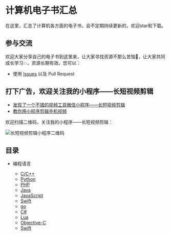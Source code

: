 计算机电子书汇总
============================

在这里，汇总了计算机各方面的电子书，会不定期持续更新的，欢迎star和下载。


## 参与交流

欢迎大家分享自己的电子书到这里来，让大家寻找资源不那么苦恼🐳，让大家共同成长学习💥，资源长期有效。您可以：

* 使用 [Issues](https://github.com/jay602/IT_Ebook/issues) 以及 Pull Request

## 打下广告，欢迎关注我的小程序——长短视频剪辑
* [发现了一个不错的视频工具微信小程序——长短视频剪辑](https://www.jianshu.com/p/aa35acd85038)
* [教你用小程序剪辑手机视频](https://www.jianshu.com/p/9fe4df744022)

欢迎扫描二维码，关注我的小程序——长短视频剪辑：

![长短视频剪辑小程序二维码](https://github.com/jay602/IT_Ebook/blob/master/%E9%95%BF%E7%9F%AD%E8%A7%86%E9%A2%91%E5%89%AA%E8%BE%91%E5%B0%8F%E7%A8%8B%E5%BA%8F.jpg)



## 目录

* 编程语言

    * [C/C++](https://github.com/jay602/IT_Ebook/blob/master/%E7%BC%96%E7%A8%8B%E8%AF%AD%E8%A8%80/C%E8%AF%AD%E8%A8%80%E5%92%8CC%2B%2B.md)
    * [Python](https://github.com/jay602/IT_Ebook/blob/master/%E7%BC%96%E7%A8%8B%E8%AF%AD%E8%A8%80/Python.md)
    * [PHP](https://github.com/jay602/IT_Ebook/blob/master/%E7%BC%96%E7%A8%8B%E8%AF%AD%E8%A8%80/PHP.md)
    * [Java](https://github.com/jay602/IT_Ebook/blob/master/%E7%BC%96%E7%A8%8B%E8%AF%AD%E8%A8%80/Java.md)
    * [JavaScript](https://github.com/jay602/IT_Ebook/blob/master/%E7%BC%96%E7%A8%8B%E8%AF%AD%E8%A8%80/JavaScript.md)
    * [Swift](https://github.com/jay602/IT_Ebook/blob/master/%E7%BC%96%E7%A8%8B%E8%AF%AD%E8%A8%80/Swift.md)
    * [go](https://github.com/jay602/IT_Ebook/blob/master/%E7%BC%96%E7%A8%8B%E8%AF%AD%E8%A8%80/go.md)
    * [C#](https://github.com/jay602/IT_Ebook/blob/master/%E7%BC%96%E7%A8%8B%E8%AF%AD%E8%A8%80/C%23.md)
    * [Lua](https://github.com/jay602/IT_Ebook/blob/master/%E7%BC%96%E7%A8%8B%E8%AF%AD%E8%A8%80/Lua.md)
    * [Objective-C](https://github.com/jay602/IT_Ebook/blob/master/%E7%BC%96%E7%A8%8B%E8%AF%AD%E8%A8%80/Objective-C.md)
    * [Swift](https://github.com/jay602/IT_Ebook/blob/master/%E7%BC%96%E7%A8%8B%E8%AF%AD%E8%A8%80/Swift.md)